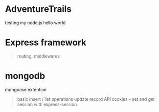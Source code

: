 # AdventureTrails
testing my node.js  hello world 
# Express framework
>routing, middlewares 
# mongodb 
mongoose extention
>basic insert / list operations
>update record
>APi 
>cookies - set and get
>session with express-session
